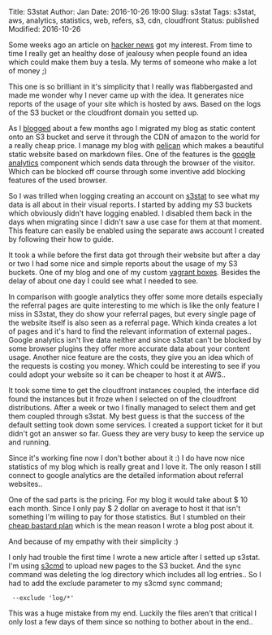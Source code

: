 Title:       S3stat
Author:      Jan
Date: 	     2016-10-26 19:00
Slug:	     s3stat
Tags: 	     s3stat, aws, analytics, statistics, web, refers, s3, cdn, cloudfront
Status:      published
Modified: 	     2016-10-26

Some weeks ago an article on [hacker news](https://news.ycombinator.com/item?id=12634447) got my interest. From time to time I really get an healthy dose of jealousy when people found an idea which could make them buy a tesla. My terms of someone who make a lot of money ;)

This one is so brilliant in it's simplicity that I really was flabbergasted and made me wonder why I never came up with the idea. It generates nice reports of the usage of your site which is hosted by aws. Based on the logs of the S3 bucket or the cloudfront domain you setted up.

As I [blogged](../aws-migration.html) about a few months ago I migrated my blog as static content onto an S3 bucket and serve it through the CDN of amazon to the world for a really cheap price. I manage my blog with [pelican](http://blog.getpelican.com) which makes a beautiful static website based on markdown files. One of the features is the [google analytics](http://docs.getpelican.com/en/latest/settings.html?highlight=analytics#themes) component which sends data through the browser of the visitor. Which can be blocked off course through some inventive add blocking features of the used browser.

So I was trilled when logging creating an account on [s3stat](https://s3stat.com) to see what my data is all about in their visual reports. I started by adding my S3 buckets which obviously didn't have logging enabled. I disabled them back in the days when migrating since I didn't saw a use case for them at that moment. This feature can easily be enabled using the separate aws account I created by following their how to guide.

It took a while before the first data got through their website but after a day or two I had some nice and simple reports about the usage of my S3 buckets. One of my blog and one of my custom [vagrant boxes](https://atlas.hashicorp.com/visibilityspots). Besides the delay of about one day I could see what I needed to see.

In comparison with google analytics they offer some more details especially the referral pages are quite interesting to me which is like the only feature I miss in S3stat, they do show your referral pages, but every single page of the website itself is also seen as a referral page. Which kinda creates a lot of pages and it's hard to find the relevant information of external pages.. Google analytics isn't live data neither and since s3stat can't be blocked by some browser plugins they offer more accurate data about your content usage. Another nice feature are the costs, they give you an idea which of the requests is costing you money. Which could be interesting to see if you could adopt your website so it can be cheaper to host it at AWS..

It took some time to get the cloudfront instances coupled, the interface did found the instances but it froze when I selected on of the cloudfront distributions. After a week or two I finally managed to select them and get them coupled through s3stat. My best guess is that the success of the default setting took down some services. I created a support ticket for it but didn't got an answer so far. Guess they are very busy to keep the service up and running.

Since it's working fine now I don't bother about it :) I do have now nice statistics of my blog which is really great and I love it. The only reason I still connect to google analytics are the detailed information about referral websites..

One of the sad parts is the pricing. For my blog it would take about $ 10 each month. Since I only pay $ 2 dollar on average to host it that isn't something I'm willing to pay for those statistics. But I stumbled on their [cheap bastard plan](https://www.s3stat.com/web-stats/cheap-bastard-plan) which is the mean reason I wrote a blog post about it.

And because of my empathy with their simplicity :)

I only had trouble the first time I wrote a new article after I setted up s3stat. I'm using [s3cmd](http://s3tools.org/s3cmd) to upload new pages to the S3 bucket. And the sync command was deleting the log directory which includes all log entries.. So I had to add the exclude parameter to my s3cmd sync command;

```
 --exclude 'log/*'
 ```

 This was a huge mistake from my end. Luckily the files aren't that critical I only lost a few days of them since so nothing to bother about in the end..
